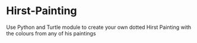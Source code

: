 # Hirst-Painting
Use Python and Turtle module to create your own dotted Hirst Painting with the colours from any of his paintings

